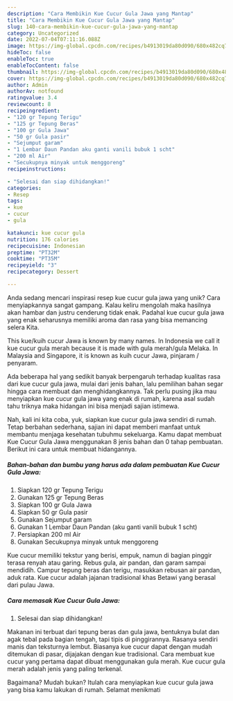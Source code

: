 ```yaml
---
description: "Cara Membikin Kue Cucur Gula Jawa yang Mantap"
title: "Cara Membikin Kue Cucur Gula Jawa yang Mantap"
slug: 140-cara-membikin-kue-cucur-gula-jawa-yang-mantap
category: Uncategorized
date: 2022-07-04T07:11:16.088Z
image: https://img-global.cpcdn.com/recipes/b4913019da80d090/680x482cq70/kue-cucur-gula-jawa-foto-resep-utama.jpg
hideToc: false
enableToc: true
enableTocContent: false
thumbnail: https://img-global.cpcdn.com/recipes/b4913019da80d090/680x482cq70/kue-cucur-gula-jawa-foto-resep-utama.jpg
cover: https://img-global.cpcdn.com/recipes/b4913019da80d090/680x482cq70/kue-cucur-gula-jawa-foto-resep-utama.jpg
author: Admin
authorAv: notfound
ratingvalue: 3.4
reviewcount: 8
recipeingredient:
- "120 gr Tepung Terigu"
- "125 gr Tepung Beras"
- "100 gr Gula Jawa"
- "50 gr Gula pasir"
- "Sejumput garam"
- "1 Lembar Daun Pandan aku ganti vanili bubuk 1 scht"
- "200 ml Air"
- "Secukupnya minyak untuk menggoreng"
recipeinstructions:

- "Selesai dan siap dihidangkan!"
categories:
- Resep
tags:
- kue
- cucur
- gula

katakunci: kue cucur gula 
nutrition: 176 calories
recipecuisine: Indonesian
preptime: "PT32M"
cooktime: "PT35M"
recipeyield: "3"
recipecategory: Dessert

---
```





Anda sedang mencari inspirasi resep kue cucur gula jawa yang unik? Cara menyiapkannya sangat gampang. Kalau keliru mengolah maka hasilnya akan hambar dan justru cenderung tidak enak. Padahal kue cucur gula jawa yang enak seharusnya memiliki aroma dan rasa yang bisa memancing selera Kita.





This kue/kuih cucur Jawa is known by many names. In Indonesia we call it kue cucur gula merah because it is made with gula merah/gula Melaka. In Malaysia and Singapore, it is known as kuih cucur Jawa, pinjaram / penyaram.

Ada beberapa hal yang sedikit banyak berpengaruh terhadap kualitas rasa dari kue cucur gula jawa, mulai dari jenis bahan, lalu pemilihan bahan segar hingga cara membuat dan menghidangkannya. Tak perlu pusing jika mau menyiapkan kue cucur gula jawa yang enak di rumah, karena asal sudah tahu triknya maka hidangan ini bisa menjadi sajian istimewa.






Nah, kali ini kita coba, yuk, siapkan kue cucur gula jawa sendiri di rumah. Tetap berbahan sederhana, sajian ini dapat memberi manfaat untuk membantu menjaga kesehatan tubuhmu sekeluarga. Kamu dapat membuat Kue Cucur Gula Jawa menggunakan 8 jenis bahan dan 0 tahap pembuatan. Berikut ini cara untuk membuat hidangannya.

<!--inarticleads1-->

##### Bahan-bahan dan bumbu yang harus ada dalam pembuatan Kue Cucur Gula Jawa:

1. Siapkan 120 gr Tepung Terigu
1. Gunakan 125 gr Tepung Beras
1. Siapkan 100 gr Gula Jawa
1. Siapkan 50 gr Gula pasir
1. Gunakan Sejumput garam
1. Gunakan 1 Lembar Daun Pandan (aku ganti vanili bubuk 1 scht)
1. Persiapkan 200 ml Air
1. Gunakan Secukupnya minyak untuk menggoreng


Kue cucur memiliki tekstur yang berisi, empuk, namun di bagian pinggir terasa renyah atau garing. Rebus gula, air pandan, dan garam sampai mendidih. Campur tepung beras dan terigu, masukkan rebusan air pandan, aduk rata. Kue cucur adalah jajanan tradisional khas Betawi yang berasal dari pulau Jawa. 

<!--inarticleads2-->

##### Cara memasak Kue Cucur Gula Jawa:


1. Selesai dan siap dihidangkan!

Makanan ini terbuat dari tepung beras dan gula jawa, bentuknya bulat dan agak tebal pada bagian tengah, tapi tipis di pinggirannya. Rasanya sendiri manis dan teksturnya lembut. Biasanya kue cucur dapat dengan mudah ditemukan di pasar, dijajakan dengan kue tradisional. Cara membuat kue cucur yang pertama dapat dibuat menggunakan gula merah. Kue cucur gula merah adalah jenis yang paling terkenal. 

Bagaimana? Mudah bukan? Itulah cara menyiapkan kue cucur gula jawa yang bisa kamu lakukan di rumah. Selamat menikmati
